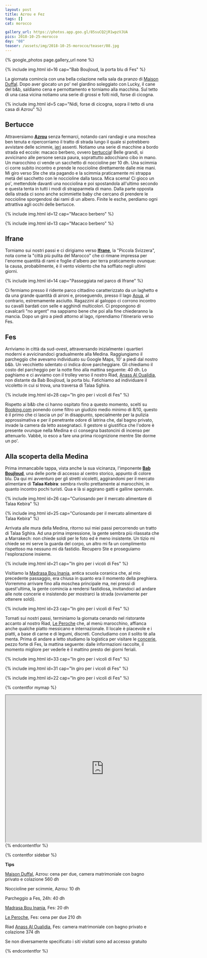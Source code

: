 ```yaml
---
layout: post
title: Azrou e Fez 
tags: []
cat: morocco

gallery_url: https://photos.app.goo.gl/85suCQ2jR1wpzVJUA
pics: 2018-10-25-morocco
day: "08"
teaser: /assets/img/2018-10-25-morocco/teaser/08.jpg
---
```


{% google_photos page.gallery_url none %}

{% include img.html id=16 cap="Bab Boujloud, la porta blu di Fes" %}

La giornata comincia con una bella colazione nella sala da pranzo di [Maison Duffal](https://www.booking.com/hotel/ma/maison-dufal.it.html). Dopo aver giocato un po' nel giardino soleggiato con Lucky, il cane del b&b, saldiamo cena e pernottamento e torniamo alla macchina. Sul tetto di una casa vicina notiamo una serie di grossi e folti nidi, forse di cicogna.

{% include img.html id=5 cap="Nidi, forse di cicogna, sopra il tetto di una casa di Azrou" %}

## Bertucce

Attraversiamo [**Azrou**](https://www.marocco.org/cosa-vedere-marocco/azrou/) senza fermarci, notando cani randagi e una moschea ben tenuta e ripercorriamo il tratto di strada lungo il quale si potrebbero avvistare delle scimmie, [ieri](https://www.van42.com/2018/11/01/morocco_07-merzouga.html) assenti. Notiamo una serie di macchine a bordo strada ed eccole: macaco berbero, ovvero [bertuccia](https://it.wikipedia.org/wiki/Macaca_sylvanus)! Belle grandi, si avvicinano alle persone senza paura, soprattutto adocchiano cibo in mano. Un marocchino ci vende un sacchetto di noccioline per 10 dh. Una scimmia ci corre subito incontro e prende le noccioline direttamente dalle mie mani. Mi giro verso Ste che sta pagando e la scimmia praticamente mi strappa metá del sacchetto con le noccioline dalla tasca. Mica scema! Ci gioco un po', mettendole davanti una nocciolina e poi spostandola all'ultimo secondo e questa tenta in tutti i modi di strapparmela di mano. Dalla parte opposta della strada ci sono anche scimmiette baby che cercano di prendere le noccioline sporgendosi dai rami di un albero. Finite le esche, perdiamo ogni attrattiva agli occhi delle bertucce.

{% include img.html id=12 cap="Macaco berbero" %}

{% include img.html id=13 cap="Macaco berbero" %}

## Ifrane

Torniamo sui nostri passi e ci dirigiamo verso [**Ifrane**](https://it.wikipedia.org/wiki/Ifrane), la "Piccola Svizzera", nota come la "città più pulita del Marocco" che ci rimane impressa per l'enorme quantità di rami e foglie d'albero per terra praticamente ovunque: la causa, probabilmente, è il vento violento che ha soffiato negli ultimi giorni.

{% include img.html id=14 cap="Passeggiata nel parco di Ifrane" %}

Ci fermiamo presso il ridente parco cittadino caratterizzato da un laghetto e da una grande quantità di aironi e, proseguendo, presso il lago [Aoua](https://www.visitmorocco.com/it/corsa/ifrane), al contrario, estremamente asciutto. Ragazzini al galoppo ci corrono incontro su cavalli bardati con selle e agghindi multicolori. Ci propongono di cavalcarli "no argent" ma sappiamo bene che poi alla fine chiederanno la mancia. Dopo un giro a piedi attorno al lago, riprendiamo l'itinerario verso Fes. 

## Fes

Arriviamo in città da sud-ovest, attraversando inizialmente i quartieri moderni e avvicinandoci gradualmente alla Medina. Raggiungiamo il parcheggio che avevamo individuato su Google Maps, 10' a piedi dal nostro b&b. Un vecchietto sdentato ci indica dove parcheggiare. Gli chiediamo il costo del parcheggio per la notte fino alla mattina seguente: 40 dh. Lo paghiamo e ci avviamo con il trolley verso il nostro Riad, [Anass Al Oualidia](https://www.booking.com/hotel/ma/riad-dar-al-ouali-fes.it.html), non distante da Bab Boujloud, la porta blu. Fatichiamo ad individuare il vicoletto in cui si trova, una traversa di Talaa Sghira. 

{% include img.html id=28 cap="In giro per i vicoli di Fes" %}

Rispetto ai b&b che ci hanno ospitato fino a questo momento, scelti su [Booking.com](https://www.booking.com/index.it.html?aid=397594&label=gog235jc-1DCAEoggI46AdIM1gDaHGIAQGYARS4ARfIAQzYAQPoAQGIAgGoAgO4AuTCobMGwAIB0gIkMjdiMzViNjMtNDVlNC00Nzg1LWI3YWItYzZhMWFjNDQxZjFl2AIE4AIB&sid=ee84567c5bab7acf359c188b22844957&keep_landing=1&sb_price_type=total&) ponendo come filtro un giudizio medio minimo di 8/10, questo è il primo che ci lascia un po' in disappunto, specialmente per la pulizia approssimativa e per il penetrante odore di latrina che, dal bagno privato, invade la camera da letto assegnataci. 
Il gestore si giustifica che l'odore è presente ovunque nella Medina e ci consegna bastoncini di incenso per attenuarlo. Vabbè, io esco a fare una prima ricognizione mentre Ste dorme un po'.

## Alla scoperta della Medina

Prima immancabile tappa, vista anche la sua vicinanza, l'imponente [**Bab Boujloud**](https://it.wikipedia.org/wiki/Bab_Boujloud), una delle porte di accesso al centro storico, appunto di colore blu. Da qui mi avventuro per gli stretti vicoletti, aggirandomi per il mercato alimentare di **Talaa Kebira**: sembra rivolto prettamente ai marocchini, in quanto incontro pochi turisti. Qua e là si aggirano gatti e galline spennate. 

{% include img.html id=26 cap="Curiosando per il mercato alimentare di Talaa Kebira" %}

{% include img.html id=25 cap="Curiosando per il mercato alimentare di Talaa Kebira" %}

Arrivata alle mura della Medina, ritorno sui miei passi percorrendo un tratto di Talaa Sghira. Ad una prima impressione, la gente sembra più rilassata che a Marrakech: non chiede soldi per le foto ed è meno insistente. Un tizio mi chiede se mi serve la guarda del corpo, un altro mi fa un complimento rispettoso ma nessuno mi dà fastidio. Recupero Ste e proseguiamo l'esplorazione insieme. 

{% include img.html id=21 cap="In giro per i vicoli di Fes" %}

Visitiamo la [Madrasa Bou Inania](https://it.wikipedia.org/wiki/Madrasa_Bou_Inania_(F%C3%A8s)), antica scuola coranica che, al mio precedente passaggio, era chiusa in quanto era il momento della preghiera. Vorremmo arrivare fino alla moschea principale ma, nei pressi di quest'ultima, la gente comincia a rendersi fastidiosa, invitandoci ad andare alle note concerie e insistendo per mostrarci la strada (ovviamente per ottenere soldi).

{% include img.html id=23 cap="In giro per i vicoli di Fes" %}

Tornati sui nostri passi, terminiamo la giornata cenando nel ristorante accanto al nostro Riad, [Le Peroche](https://www.google.com/maps/place/Le+Peroke+Cafe+Restaurant/@34.061886,-4.981366,17z/data=!3m1!4b1!4m6!3m5!1s0xd9ff5264daf48e7:0xc741dbc809b06ae0!8m2!3d34.061886!4d-4.981366!16s%2Fg%2F11f7brbk4b?entry=ttu) che, al menù marocchino, affianca anche qualche piatto messicano e internazionale. Il locale è piacevole e i piatti, a base di carne e di legumi, discreti. Concludiamo con il solito tè alla menta. Prima di andare a letto studiamo la logistica per visitare le [concerie](https://www.paesionline.it/marocco/vie-piazze-e-quartieri-fes/concerie), pezzo forte di Fes, la mattina seguente: dalle informazioni raccolte, il momento migliore per vederle è il mattino presto dei giorni feriali.

{% include img.html id=33 cap="In giro per i vicoli di Fes" %}

{% include img.html id=31 cap="In giro per i vicoli di Fes" %}

{% include img.html id=22 cap="In giro per i vicoli di Fes" %}

{% contentfor mymap %}
<iframe src="https://www.google.com/maps/d/embed?mid=1d8WTZGe1o0wQCgoXJrzK4wuxHvLbRGfc&ehbc=2E312F" width="640" height="480"></iframe>
{% endcontentfor %}

{% contentfor sidebar %}

**Tips**

[Maison Duffal](https://www.booking.com/hotel/ma/maison-dufal.it.html), Azrou: cena per due, camera matrimoniale con bagno privato e colazione 560 dh

Noccioline per scimmie, Azrou: 10 dh

Parcheggio a Fes, 24h: 40 dh

[Madrasa Bou Inania](https://it.wikipedia.org/wiki/Madrasa_Bou_Inania_(F%C3%A8s)), Fes: 20 dh 

[Le Peroche](https://www.google.com/maps/place/Le+Peroke+Cafe+Restaurant/@34.061886,-4.981366,17z/data=!3m1!4b1!4m6!3m5!1s0xd9ff5264daf48e7:0xc741dbc809b06ae0!8m2!3d34.061886!4d-4.981366!16s%2Fg%2F11f7brbk4b?entry=ttu), Fes: cena per due 210 dh

Riad [Anass Al Oualidia](https://www.booking.com/hotel/ma/riad-dar-al-ouali-fes.it.html), Fes: camera matrimoniale con bagno privato e colazione 374 dh

Se non diversamente specificato i siti visitati sono ad accesso gratuito

{% endcontentfor %}